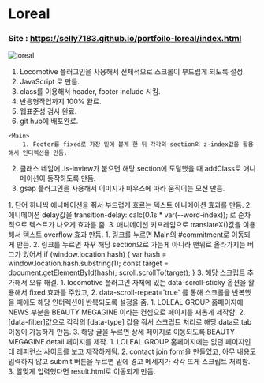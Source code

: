 # Loreal
### Site : https://selly7183.github.io/portfoilo-loreal/index.html
![loreal](https://user-images.githubusercontent.com/88068412/210552343-d059c391-55a4-4033-9258-1c5c715e0519.png)

1. Locomotive 플러그인을 사용해서 전체적으로 스크롤이 부드럽게 되도록 설정.
2. JavaScript 로 만듬.
3. class를 이용해서 header, footer include 시킴.
4. 반응형작업까지 100% 완료.
5. 웹표준성 검사 완료.
6. git hub에 배포완료.
>
    <Main>
        1. Footer를 fixed로 가장 밑에 붙게 한 뒤 각각의 section의 z-index값을 활용해서 인터렉션을 만듬.
  2. 클래스 네임에 .is-inview가 붙으면 해당 section에 도달했을 때 addClass로 애니메이션이 동작하도록 만듬.
  3. gsap 플러그인을 사용해서 이미지가 마우스에 따라 움직이는 모션 만듬.
  
<About>
  1. 단어 하나씩 애니메이션을 줘서 부드럽게 흐르는 텍스트 애니메이션 효과를 만듬.
  2. 애니메이션 delay값을 transition-delay: calc(0.1s * var(--word-index)); 로 순차적으로 텍스트가 나오게 효과를 줌.
  3. 애니메이션 키프레임으로 translateX()값을 이용해서 텍스트 overflow 효과 만듬.
   
<Commitment>
  1. 링크를 누르면 Main의 #commitment로 이동되게 만듬.
  2. 링크를 누르면 자꾸 해당 section으로 가는게 아니라 맨위로 올라가지는 버그가 있어서
   if (window.location.hash) {
      var hash = window.location.hash.substring(1);
      const target = document.getElementById(hash);
      scroll.scrollTo(target);
    }
  3. 해당 스크립트 추가해서 오류 해결.
   
<Brands>
  1. locomotive 플러그인 자체에 있는 data-scroll-sticky 옵션을 활용해서 fixed 효과를 주었고,
  2. data-scroll-repeat='true' 를 통해 스크롤을 반복했을 때에도 해당 인터렉션이 반복되도록 설정을 줌.
  
<Magazine>
  1. LOLEAL GROUP 홈페이지에 NEWS 부분을 BEAUTY MEGAGINE 이라는 컨셉으로 페이지를 새롭게 제작함.
  2. [data-filter]값으로 각각의 [data-type] 값을 줘서 스크립트 처리로 해당 data로 tab 이동이 가능하게 만듬.
  3. 해당 글을 누르면 상세 페이지로 이동되도록 BEAUTY MEGAGINE detail 페이지를 제작.
  
<Contact>
  1. LOLEAL GROUP 홈페이지에는 없던 페이지인데 레퍼런스 사이트를 보고 제작하게됨.
  2. contact join form을 만들었고, 아무 내용도 입력하지 않고 submit 버튼을 누르면 밑에 경고 메세지가 각각 뜨게 스크립트 처리함.
  3. 알맞게 입력했다면 result.html로 이동되게 만듬.
  
  
  
